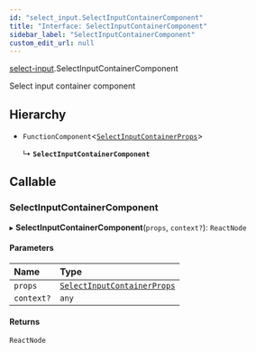 ```yaml
---
id: "select_input.SelectInputContainerComponent"
title: "Interface: SelectInputContainerComponent"
sidebar_label: "SelectInputContainerComponent"
custom_edit_url: null
---
```


[select-input](../modules/select_input.md).SelectInputContainerComponent

Select input container component

## Hierarchy

- `FunctionComponent`\<[`SelectInputContainerProps`](select_input.SelectInputContainerProps.md)\>

  ↳ **`SelectInputContainerComponent`**

## Callable

### SelectInputContainerComponent

▸ **SelectInputContainerComponent**(`props`, `context?`): `ReactNode`

#### Parameters

| Name | Type |
| :------ | :------ |
| `props` | [`SelectInputContainerProps`](select_input.SelectInputContainerProps.md) |
| `context?` | `any` |

#### Returns

`ReactNode`
